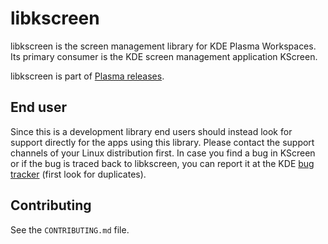 # libkscreen

libkscreen is the screen management library for KDE Plasma Workspaces. Its primary consumer is the KDE screen management application KScreen.

libkscreen is part of [Plasma releases][plasma-releases].

## End user
Since this is a development library end users should instead look for support directly for the apps using this library. Please contact the support channels of your Linux distribution first. In case you find a bug in KScreen or if the bug is traced back to libkscreen, you can report it at the KDE [bug tracker][bug-tracker] (first look for duplicates).

## Contributing
See the `CONTRIBUTING.md` file.

[plasma-releases]: https://community.kde.org/Schedules/Plasma_5
[bug-tracker]: https://bugs.kde.org/describecomponents.cgi?product=KScreen
